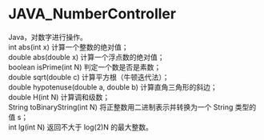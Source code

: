# JAVA_NumberController
Java，对数字进行操作。  
int abs(int x)  计算一个整数的绝对值；  
double abs(double x)  计算一个浮点数的绝对值；  
boolean isPrime(int N)  判定一个数是否是素数；  
double sqrt(double c) 计算平方根（牛顿迭代法）；  
double hypotenuse(double a, double b) 计算直角三角形的斜边；  
double H(int N) 计算调和级数；  
String toBinaryString(int N)  将正整数用二进制表示并转换为一个 String 类型的值 s；  
int lg(int N) 返回不大于 log(2)N 的最大整数。
